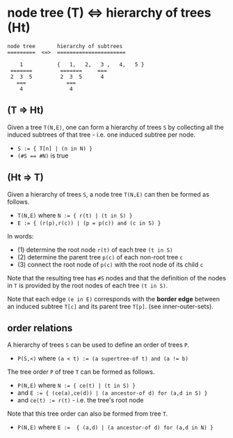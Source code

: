
<!-- ======================================================================= -->
# node tree (T) <=> hierarchy of trees (Ht)

```
node tree       hierarchy of subtrees
=========  <=>  ======================

    1           {   1,   2,   3 ,   4,   5 }
 =======         =======     ===
 2  3  5         2  3  5      4
   ===             ===
    4               4
```

<!-- ======================================================================= -->
## (T => Ht)

Given a tree `T(N,E)`, one can form a hierarchy of trees `S` by collecting
all the induced subtrees of that tree - i.e. one induced subtree per node.

* `S := { T[n] | (n in N) }`
* `(#S == #N)` is true

<!-- ======================================================================= -->
## (Ht => T)

Given a hierarchy of trees `S`,
a node tree `T(N,E)` can then be formed as follows.

* `T(N,E)` where `N := { r(t) | (t in S) }`
* `E := { (r(p),r(c)) | (p = p(c)) and (c in S) }`

In words:

* (1) determine the root node `r(t)` of each tree `(t in S)`
* (2) determine the parent tree `p(c)` of each non-root tree `c`
* (3) connect the root node of `p(c)` with the root node of its child `c`

Note that the resulting tree has `#S` nodes and that the definition of the
nodes in `T` is provided by the root nodes of each tree `(t in S)`.

Note that each edge `(e in E)` corresponds with the **border edge** between
an induced subtree `T[c]` and its parent tree `T[p]`. (see inner-outer-sets).

<!-- ======================================================================= -->
## order relations

A hierarchy of trees `S` can be used to define an order of trees `P`.

* `P(S,<)` where `(a < t) := (a supertree-of t) and (a != b)`

The tree order `P` of tree `T` can be formed as follows.

* `P(N,E)` where `N := { ce(t) | (t in S) }`
* and `E := { (ce(a),ce(d)) | (a ancestor-of d) for (a,d in S) }`
* and `ce(t) := r(t)` - i.e. the tree's root node

Note that this tree order can also be formed from tree `T`.

* `P(N,E)` where `E :=  { (a,d) | (a ancestor-of d) for (a,d in N) }`
